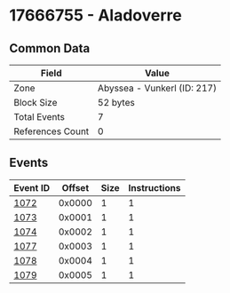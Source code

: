 # 17666755 - Aladoverre

## Common Data

| Field            | Value                       |
|------------------|-----------------------------|
| Zone             | Abyssea - Vunkerl (ID: 217) |
| Block Size       | 52 bytes                    |
| Total Events     | 7                           |
| References Count | 0                           |

## Events

| Event ID          | Offset   |   Size |   Instructions |
|-------------------|----------|--------|----------------|
| [1072](./1072.md) | 0x0000   |      1 |              1 |
| [1073](./1073.md) | 0x0001   |      1 |              1 |
| [1074](./1074.md) | 0x0002   |      1 |              1 |
| [1077](./1077.md) | 0x0003   |      1 |              1 |
| [1078](./1078.md) | 0x0004   |      1 |              1 |
| [1079](./1079.md) | 0x0005   |      1 |              1 |

